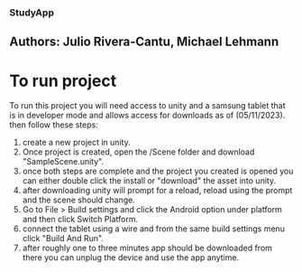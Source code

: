 ### StudyApp
## Authors: Julio Rivera-Cantu, Michael Lehmann
# To run project
To run this project you will need access to unity and a samsung tablet that is in developer mode and allows access for downloads as of (05/11/2023).
then follow these steps:
1) create a new project in unity.
2) Once project is created, open the /Scene folder and download "SampleScene.unity".
3) once both steps are complete and the project you created is opened you can either double click the install or "download" the asset into unity.
4) after downloading unity will prompt for a reload, reload using the prompt and the scene should change.
5) Go to File > Build settings and click the Android option under platform and then click Switch Platform.
6) connect the tablet using a wire and from the same build settings menu click "Build And Run".
7) after roughly one to three minutes app should be downloaded from there you can unplug the device and use the app anytime.
